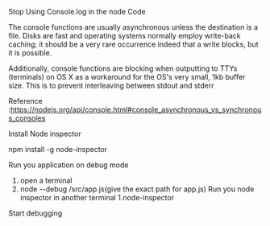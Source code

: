 Stop Using Console.log in the node Code 

The console functions are usually asynchronous unless the destination is a file. Disks are fast and operating systems normally employ write-back caching; it should be a very rare occurrence indeed that a write blocks, but it is possible.

Additionally, console functions are blocking when outputting to TTYs (terminals) on OS X as a workaround for the OS's very small, 1kb buffer size. This is to prevent interleaving between stdout and stderr

Reference :https://nodejs.org/api/console.html#console_asynchronous_vs_synchronous_consoles


Install Node inspector 

npm install -g node-inspector
 
Run you application on debug mode 
   1. open a terminal  
   2. node --debug /src/app.js(give the exact path for app.js)
Run you node inspector in another terminal 
   1.node-inspector 
   
Start debugging    
   
 